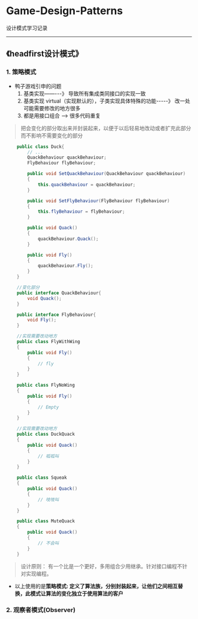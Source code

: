 # Game-Design-Patterns

设计模式学习记录

---

## 《headfirst设计模式》

### 1. 策略模式

* 鸭子游戏引申的问题
  1. 基类实现——---》 导致所有集成类同接口的实现一致
  2. 基类实现 virtual（实现默认的），子类实现具体特殊的功能-----》 改一处可能需要修改的地方很多
  3. 都是用接口组合 --> 很多代码重复

> 把会变化的部分取出来并封装起来，以便于以后轻易地改动或者扩充此部分而不影响不需要变化的部分

``` c# 
    public class Duck{
        // ...
        QuackBehaviour quackBehaviour;
        FlyBehaviour flyBehaviour;

        public void SetQuackBehaviour(QuackBehaviour quackBehaviour)
        {
            this.quackBehaviour = quackBehaviour;
        }

        public void SetFlyBehaviour(FlyBehaviour flyBehaviour)
        {
            this.flyBehaviour = flyBehaviour;
        }

        public void Quack()
        {
            quackBehaviour.Quack();
        }

        public void Fly()
        {
            quackBehaviour.Fly();
        }
    }

    //变化部分
    public interface QuackBehaviour{
        void Quack();
    }

    public interface FlyBehaviour{
        void Fly();
    }
```

```c#
    //实现需要改动地方
    public class FlyWithWing
    {
        public void Fly()
        {
            // fly
        }
    }

    public class FlyNoWing
    {
        public void Fly()
        {
            // Empty
        }
    }

    //实现需要改动地方
    public class DuckQuack
    {
        public void Quack()
        {
            // 呱呱叫
        }
    }

    public class Squeak
    {
        public void Quack()
        {
            // 吱吱叫
        }
    }

    public class MuteQuack
    {
        public void Quack()
        {
            // 不会叫
        }
    }
```

> 设计原则： 有一个比是一个更好，多用组合少用继承。针对接口编程不针对实现编程。

* 以上使用的是**策略模式: 定义了算法族，分别封装起来，让他们之间相互替换，此模式让算法的变化独立于使用算法的客户**


### 2. 观察者模式(Observer)

